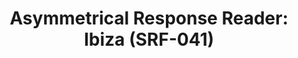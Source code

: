 ---
ee_id: '4390'
site: '1'
type: '2'
url: 2017-041-asymmetrical-response-reader-ibiza
title: 'Asymmetrical Response Reader: Ibiza (SRF-041)'
year: '2017'
display_year: '2017'
medium: Tape-bound book, 45 pages.
dims: 11 x 8.5
pitch:
ps:
live_url:
related: "[4380] [2017-004-asymmetrical-response-reader-srf-039] 2017-004 Asymmetrical
  Response Reader: The Kitchen (SRF-039)"
youtube:
related_code:
imgs: ar-reader-2017-041-database-ih--12a5.jpg,ar-reader-2017-041-database-ih--0JBs.jpg
subheading:
download:
add_credit: Olia Lialina
add_credits:
commission:
layout: things-i-made
---